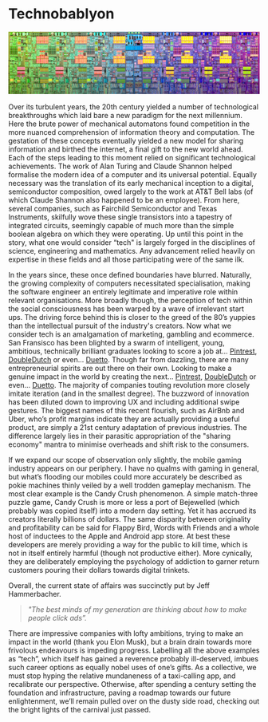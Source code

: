 # Technobablyon

![](images/circuit.jpeg)

Over its turbulent years, the 20th century yielded a number of technological breakthroughs which laid bare a new paradigm for the next millennium. Here the brute power of mechanical automatons found competition in the more nuanced comprehension of information theory and computation. The gestation of these concepts eventually yielded a new model for sharing information and birthed the internet, a final gift to the new world ahead. Each of the steps leading to this moment relied on significant technological achievements. The work of Alan Turing and Claude Shannon helped formalise the modern idea of a computer and its universal potential. Equally necessary was the translation of its early mechanical inception to a digital, semiconductor composition, owed largely to the work at AT&T Bell labs (of which Claude Shannon also happened to be an employee). From here, several companies, such as Fairchild Semiconductor and Texas Instruments, skilfully wove these single transistors into a tapestry of integrated circuits, seemingly capable of much more than the simple boolean algebra on which they were operating. Up until this point in the story, what one would consider “tech" is largely forged in the disciplines of science, engineering and mathematics. Any advancement relied heavily on expertise in these fields and all those participating were of the same ilk.

In the years since, these once defined boundaries have blurred. Naturally, the growing complexity of computers necessitated specialisation, making the software engineer an entirely legitimate and imperative role within relevant organisations. More broadly though, the perception of tech within the social consciousness has been warped by a wave of irrelevant start ups. The driving force behind this is closer to the greed of the 80’s yuppies than the intellectual pursuit of the industry's creators. Now what we consider tech is an amalgamation of marketing, gambling and ecommerce. San Fransisco has been blighted by a swarm of intelligent, young, ambitious, technically brilliant graduates looking to score a job at… [Pintrest](https://about.pinterest.com/en), [DoubleDutch](http://doubledutch.me/product/) or even... [Duetto](http://duettoresearch.com/gamechanger/). Though far from dazzling, there are many entrepreneurial spirits are out there on their own. Looking to make a genuine impact in the world by creating the next… [Pintrest](https://about.pinterest.com/en), [DoubleDutch](http://doubledutch.me/product/) or even... [Duetto](http://duettoresearch.com/gamechanger/). The majority of companies touting revolution more closely imitate iteration (and in the smallest degree). The buzzword of innovation has been diluted down to improving UX and including additional swipe gestures. The biggest names of this recent flourish, such as AirBnb and Uber, who’s profit margins indicate they are actually providing a useful product, are simply a 21st century adaptation of previous industries. The difference largely lies in their parasitic appropriation of the "sharing economy" mantra to minimise overheads and shift risk to the consumers.

If we expand our scope of observation only slightly, the mobile gaming industry appears on our periphery. I have no qualms with gaming in general, but what’s flooding our mobiles could more accurately be described as pokie machines thinly veiled by a well trodden gameplay mechanism. The most clear example is the Candy Crush phenomenon. A simple match-three puzzle game, Candy Crush is more or less a port of Bejewelled (which probably was copied itself) into a modern day setting. Yet it has accrued its creators literally billions of dollars. The same disparity between originality and profitability can be said for Flappy Bird, Words with Friends and a whole host of inductees to the Apple and Android app store. At best these developers are merely providing a way for the public to kill time, which is not in itself entirely harmful (though not productive either). More cynically, they are deliberately employing the psychology of addiction to garner return customers pouring their dollars towards digital trinkets.

Overall, the current state of affairs was succinctly put by Jeff Hammerbacher.

> _"The best minds of my generation are thinking about how to make people click ads”._

There are impressive companies with lofty ambitions, trying to make an impact in the world (thank you Elon Musk), but a brain drain towards more frivolous endeavours is impeding progress. Labelling all the above examples as “tech”, which itself has gained a reverence probably ill-deserved, imbues such career options as equally nobel uses of one’s gifts. As a collective, we must stop hyping the relative mundaneness of a taxi-calling app, and recalibrate our perspective. Otherwise, after spending a century setting the foundation and infrastructure, paving a roadmap towards our future enlightenment, we’ll remain pulled over on the dusty side road, checking out the bright lights of the carnival just passed.

